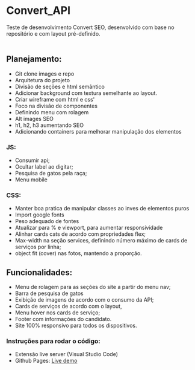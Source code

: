 # Convert_API
Teste de desenvolvimento Convert SEO, desenvolvido com base no repositório e com layout pré-definido.
<br>
<br>
## Planejamento:

- Git clone images e repo
- Arquitetura do projeto
- Divisão de seções e html semântico
- Adicionar background com textura semelhante ao layout.
- Criar wireframe com html e css'
- Foco na divisão de componentes
- Definindo menu com rolagem
- Alt images SEO
- h1, h2, h3 aumentando SEO
- Adicionando containers para melhorar manipulação dos elementos


### JS:
- Consumir api;
- Ocultar label ao digitar;
- Pesquisa de gatos pela raça;
- Menu mobile

### CSS:

- Manter boa pratica de manipular classes ao inves de elementos puros
- Import google fonts
- Peso adequado de fontes
- Atualizar para % e viewport, para aumentar responsividade
- Alinhar cards cats de acordo com propriedades flex;
- Max-width na seção services, definindo número máximo de cards de serviços por linha;
- object fit (cover) nas fotos, mantendo a proporção.

## Funcionalidades:

- Menu de rolagem para as seções do site a partir do menu nav;
- Barra de pesquisa de gatos
- Exibição de imagens de acordo com o consumo da API;
- Cards de serviços de acordo com o layout,
- Menu hover nos cards de serviço;
- Footer com informações do candidato.
- Site 100% responsivo para todos os dispositivos.


### Instruções para rodar o código:

- Extensão live server (Visual Studio Code)
- Github Pages: [Live demo](https://otaviogrocha.github.io/convert_api/)
